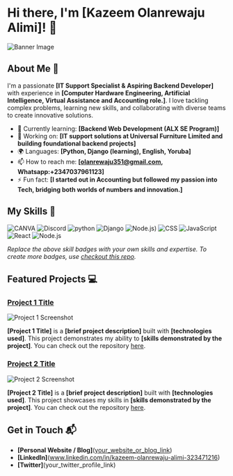# Hi there, I'm [Kazeem Olanrewaju Alimi]! 👋

![Banner Image](your_banner_image_url_here)

## About Me 🚀

I'm a passionate **[IT Support Specialist & Aspiring Backend Developer]** with experience in **[Computer Hardware Engineering, Artificial Intelligence, Virtual Assistance and Accounting role.]**. I love tackling complex problems, learning new skills, and collaborating with diverse teams to create innovative solutions.

- 🌱 Currently learning: **[Backend Web Development (ALX SE Program)]**
- 🔭 Working on: **[IT support solutions at Universal Furniture Limited and building foundational backend projects]**
- 🌍 Languages: **[Python, Django (learning), English, Yoruba]**
- 📫 How to reach me: **[olanrewaju351@gmail.com, Whatsapp:+2347037961123]**
- ⚡ Fun fact: **[I started out in Accounting but followed my passion into Tech, bridging both worlds of numbers and innovation.]**

## My Skills 🧠

![CANVA](https://img.shields.io/badge/Canva-%2300C4CC.svg?&style=for-the-badge&logo=Canva&logoColor=white)
![Discord](https://img.shields.io/badge/Discord-5865F2?style=for-the-badge&logo=discord&logoColor=white)
![python](https://img.shields.io/badge/Python-FFD43B?style=for-the-badge&logo=python&logoColor=blue)
![Django](https://img.shields.io/badge/django%20rest-ff1709?style=for-the-badge&logo=django&logoColor=white)
![Node.js](https://img.shields.io/badge/-Node.js-339933?style=flat-square&logo=node.js&logoColor=white))
![CSS](https://img.shields.io/badge/-CSS-1572B6?style=flat-square&logo=css3&logoColor=white)
![JavaScript](https://img.shields.io/badge/-JavaScript-F7DF1E?style=flat-square&logo=javascript&logoColor=black)
![React](https://img.shields.io/badge/-React-61DAFB?style=flat-square&logo=react&logoColor=black)
![Node.js](https://img.shields.io/badge/-Node.js-339933?style=flat-square&logo=node.js&logoColor=white)

*Replace the above skill badges with your own skills and expertise. To create more badges, use [checkout this repo](https://github.com/alexandresanlim/Badges4-README.md-Profile).*

## Featured Projects 💻

### [Project 1 Title](project_1_link)

![Project 1 Screenshot](project_1_screenshot_url)

**[Project 1 Title]** is a **[brief project description]** built with **[technologies used]**. This project demonstrates my ability to **[skills demonstrated by the project]**. You can check out the repository [here](project_1_repository_link).

### [Project 2 Title](project_2_link)

![Project 2 Screenshot](project_2_screenshot_url)

**[Project 2 Title]** is a **[brief project description]** built with **[technologies used]**. This project showcases my skills in **[skills demonstrated by the project]**. You can check out the repository [here](project_2_repository_link).

## Get in Touch 📬

- **[Personal Website / Blog]**([your_website_or_blog_link](https://sites.google.com/view/kazeem-olanrewaju-alimi/home))
- **[LinkedIn]**(www.linkedin.com/in/kazeem-olanrewaju-alimi-323471216)
- **[Twitter]**(your_twitter_profile_link)


